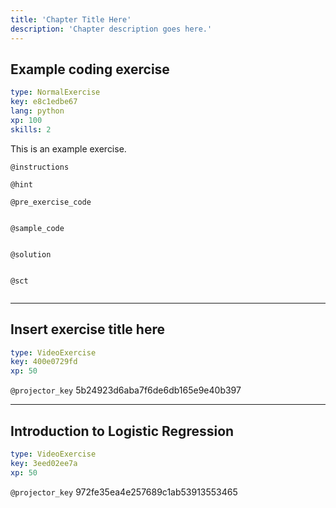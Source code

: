 ```yaml
---
title: 'Chapter Title Here'
description: 'Chapter description goes here.'
---
```


## Example coding exercise

```yaml
type: NormalExercise
key: e8c1edbe67
lang: python
xp: 100
skills: 2
```

This is an example exercise.

`@instructions`


`@hint`


`@pre_exercise_code`
```{python}

```

`@sample_code`
```{python}

```

`@solution`
```{python}

```

`@sct`
```{python}

```

---

## Insert exercise title here

```yaml
type: VideoExercise
key: 400e0729fd
xp: 50
```

`@projector_key`
5b24923d6aba7f6de6db165e9e40b397

---

## Introduction to Logistic Regression

```yaml
type: VideoExercise
key: 3eed02ee7a
xp: 50
```

`@projector_key`
972fe35ea4e257689c1ab53913553465
